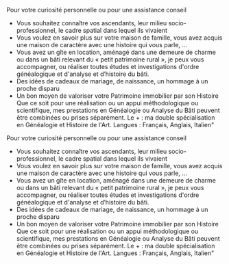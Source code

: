 ---
---

Pour votre curiosité personnelle ou pour une assistance conseil
- Vous souhaitez connaître vos ascendants, leur milieu socio-professionnel, le cadre spatial dans lequel ils vivaient
- Vous voulez en savoir plus sur votre maison de famille, vous avez acquis une maison de caractère avec une histoire qui vous parle, ...
- Vous avez un gîte en location, aménagé dans une demeure de charme ou dans un bâti relevant du « petit patrimoine rural »,
je peux vous accompagner, ou réaliser toutes études et investigations d'ordre généalogique et d'analyse et d’histoire du bâti.
- Des idées de cadeaux de mariage, de naissance, un hommage à un proche disparu
- Un bon moyen de valoriser votre Patrimoine immobilier par son Histoire
Que ce soit pour une réalisation ou un appui méthodologique ou scientifique, mes prestations en Généalogie ou Analyse du Bâti peuvent être combinées ou prises séparément.
Le + : ma double spécialisation en Généalogie et Histoire de l'Art.
Langues : Français, Anglais, Italien"

Pour votre curiosité personnelle ou pour une assistance conseil
- Vous souhaitez connaître vos ascendants, leur milieu socio-professionnel, le cadre spatial dans lequel ils vivaient
- Vous voulez en savoir plus sur votre maison de famille, vous avez acquis une maison de caractère avec une histoire qui vous parle, ...
- Vous avez un gîte en location, aménagé dans une demeure de charme ou dans un bâti relevant du « petit patrimoine rural »,
je peux vous accompagner, ou réaliser toutes études et investigations d'ordre généalogique et d'analyse et d’histoire du bâti.
- Des idées de cadeaux de mariage, de naissance, un hommage à un proche disparu
- Un bon moyen de valoriser votre Patrimoine immobilier par son Histoire
Que ce soit pour une réalisation ou un appui méthodologique ou scientifique, mes prestations en Généalogie ou Analyse du Bâti peuvent être combinées ou prises séparément.
Le + : ma double spécialisation en Généalogie et Histoire de l'Art.
Langues : Français, Anglais, Italien"